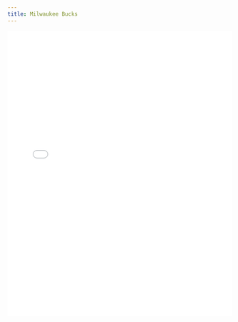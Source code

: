 ```yaml
---
title: Milwaukee Bucks
---
```


<iframe id="igraph" scrolling="no" style="border:none;" seamless="seamless" src="/plots/NBA/MIL.html" height="640" width="100%"></iframe>